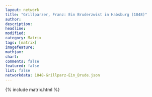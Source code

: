 ```yaml
---
layout: network
title: "Grillparzer, Franz: Ein Bruderzwist in Habsburg (1848)"
author:
description:
headline:
modified:
category: Matrix
tags: [matrix]
imagefeature: 
mathjax: 
chart: 
comments: false
featured: false
list: false
networkdata: 1848-Grillparz-Ein_Brude.json
---
```

{% include matrix.html %}
